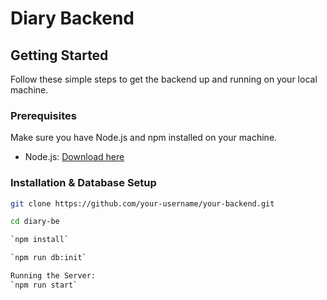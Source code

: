 # Diary Backend

## Getting Started

Follow these simple steps to get the backend up and running on your local machine.

### Prerequisites

Make sure you have Node.js and npm installed on your machine.

- Node.js: [Download here](https://nodejs.org/)

### Installation & Database Setup

```bash
git clone https://github.com/your-username/your-backend.git

cd diary-be

`npm install`

`npm run db:init`

Running the Server:
`npm run start`

```
